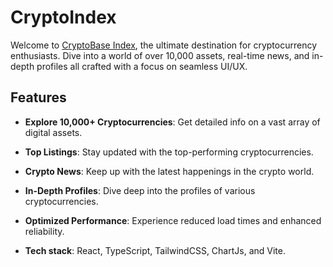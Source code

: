 # CryptoIndex

Welcome to [CryptoBase Index](https://cryptobase-index.netlify.app/), the ultimate destination for cryptocurrency enthusiasts. Dive into a world of over 10,000 assets, real-time news, and in-depth profiles all crafted with a focus on seamless UI/UX.

## Features

- **Explore 10,000+ Cryptocurrencies**: Get detailed info on a vast array of digital assets.
- **Top Listings**: Stay updated with the top-performing cryptocurrencies.
- **Crypto News**: Keep up with the latest happenings in the crypto world.
- **In-Depth Profiles**: Dive deep into the profiles of various cryptocurrencies.
- **Optimized Performance**: Experience reduced load times and enhanced reliability.

-  **Tech stack**: React, TypeScript, TailwindCSS, ChartJs, and Vite.
